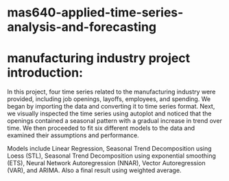 # mas640-applied-time-series-analysis-and-forecasting

# manufacturing industry project introduction:
In this project, four time series related to the manufacturing industry were provided, including job openings, layoffs, employees, and spending. We began by importing the data and converting it to time series format. Next, we visually inspected the time series using autoplot and noticed that the openings contained a seasonal pattern with a gradual increase in trend over time. We then proceeded to fit six different models to the data and examined their assumptions and performance.

Models include Linear Regression, Seasonal Trend Decomposition using Loess (STL),  Seasonal Trend Decomposition using exponential smoothing (ETS), Neural Network Autoregression (NNAR), Vector Autoregression (VAR), and ARIMA. Also a final result using weighted average.
